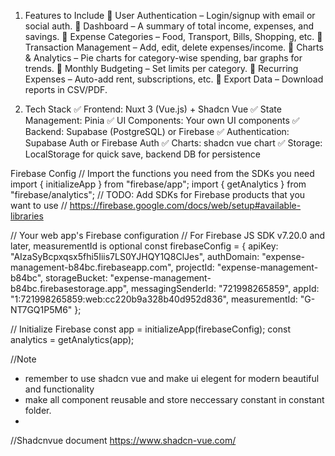 1. Features to Include
   🔹 User Authentication – Login/signup with email or social auth.
   🔹 Dashboard – A summary of total income, expenses, and savings.
   🔹 Expense Categories – Food, Transport, Bills, Shopping, etc.
   🔹 Transaction Management – Add, edit, delete expenses/income.
   🔹 Charts & Analytics – Pie charts for category-wise spending, bar graphs for trends.
   🔹 Monthly Budgeting – Set limits per category.
   🔹 Recurring Expenses – Auto-add rent, subscriptions, etc.
   🔹 Export Data – Download reports in CSV/PDF.

2. Tech Stack
   ✅ Frontend: Nuxt 3 (Vue.js) + Shadcn Vue
   ✅ State Management: Pinia
   ✅ UI Components: Your own UI components
   ✅ Backend: Supabase (PostgreSQL) or Firebase
   ✅ Authentication: Supabase Auth or Firebase Auth
   ✅ Charts: shadcn vue chart
   ✅ Storage: LocalStorage for quick save, backend DB for persistence

Firebase Config
// Import the functions you need from the SDKs you need
import { initializeApp } from "firebase/app";
import { getAnalytics } from "firebase/analytics";
// TODO: Add SDKs for Firebase products that you want to use
// https://firebase.google.com/docs/web/setup#available-libraries

// Your web app's Firebase configuration
// For Firebase JS SDK v7.20.0 and later, measurementId is optional
const firebaseConfig = {
apiKey: "AIzaSyBcpxqsx5fhi5Iiis7LS0YJHQY1Q8ClJes",
authDomain: "expense-management-b84bc.firebaseapp.com",
projectId: "expense-management-b84bc",
storageBucket: "expense-management-b84bc.firebasestorage.app",
messagingSenderId: "721998265859",
appId: "1:721998265859:web:cc220b9a328b40d952d836",
measurementId: "G-NT7GQ1P5M6"
};

// Initialize Firebase
const app = initializeApp(firebaseConfig);
const analytics = getAnalytics(app);

//Note

- remember to use shadcn vue and make ui elegent for modern beautiful and functionality
- make all component reusable and store neccessary constant in constant folder.
-

//Shadcnvue document
https://www.shadcn-vue.com/
